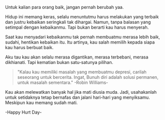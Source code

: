 Untuk kalian para orang baik, jangan pernah berubah yaa.

Hidup ini memang keras, selalu menuntutmu harus melakukan yang terbaik dan justru kebaikan seringkali tak dihargai. Namun, tanpa balasan yang setimpal dengan kebaikanmu. Tapi bukan berarti kau harus menyerah.

Saat kau menyadari kebaikanmu tak pernah membuatmu merasa lebih baik, sudahi, hentikan kebaikan itu. Itu artinya, kau salah memilih kepada siapa kau harus berbuat baik.

Aku tau kau akan selalu merasa digantikan, merasa terbebani, merasa dikhianati. Tapi kematian bukan satu-satunya pilihan.

> "Kalau kau memiliki masalah yang membuatmu depresi, carilah seseorang untuk bercerita. Ingat, Bunuh diri adalah solusi permanen, untuk masalah sementara." -Robin Williams-

Kau akan melewatkan banyak hal jika mati diusia muda. Jadi, usahakanlah untuk setidaknya tetap bernafas dan jalani hari-hari yang menyiksamu. Meskipun kau memang sudah mati.

-Happy Hurt Day-